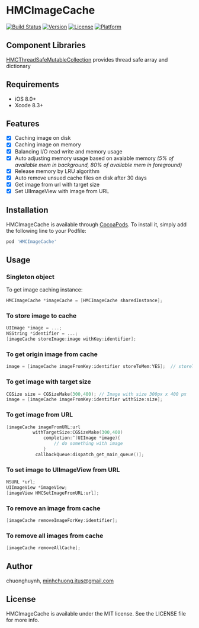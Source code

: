 # HMCImageCache

[![Build Status](https://travis-ci.org/hmchuong/iOS-ObjectiveC-HMCImageCache.svg?branch=master)](https://travis-ci.org/hmchuong/iOS-ObjectiveC-HMCImageCache)
[![Version](https://img.shields.io/cocoapods/v/HMCImageCache.svg?style=flat)](http://cocoapods.org/pods/HMCImageCache)
[![License](https://img.shields.io/cocoapods/l/HMCImageCache.svg?style=flat)](http://cocoapods.org/pods/HMCImageCache)
[![Platform](https://img.shields.io/cocoapods/p/HMCImageCache.svg?style=flat)](http://cocoapods.org/pods/HMCImageCache)

## Component Libraries
[HMCThreadSafeMutableCollection](http://cocoapods.org/pods/HMCThreadSafeMutableCollection) provides thread safe array and dictionary
## Requirements
- iOS 8.0+
- Xcode 8.3+

## Features
- [x] Caching image on disk
- [x] Caching image on memory
- [x] Balancing I/O read write and memory usage
- [x] Auto adjusting memory usage based on avaiable memory *(5% of available mem in background, 80% of available mem in foreground)* 
- [x] Release memory by LRU algorithm
- [x] Auto remove unsued cache files on disk after 30 days 
- [x] Get image from url with target size
- [x] Set UIImageView with image from URL

## Installation

HMCImageCache is available through [CocoaPods](http://cocoapods.org). To install
it, simply add the following line to your Podfile:

```ruby
pod 'HMCImageCache'
```
## Usage

### Singleton object
To get image caching instance:
```ObjectiveC
HMCImageCache *imageCache = [HMCImageCache sharedInstance];
```

### To store image to cache
```ObjectiveC
UIImage *image = ...;
NSString *identifier = ...;
[imageCache storeImage:image withKey:identifier];
```

### To get origin image from cache
```ObjectiveC
image = [imageCache imageFromKey:identifier storeToMem:YES];  // storeToMem: do you want image store to memory
```

### To get image with target size
```ObjectiveC
CGSize size = CGSizeMake(300,400); // Image with size 300px x 400 px
image = [imageCache imageFromKey:identifier withSize:size];
```

### To get image from URL
```ObjectiveC
[imageCache imageFromURL:url
          withTargetSize:CGSizeMake(300,400)
              completion:^(UIImage *image){
                  // do something with image
              }
           callbackQueue:dispatch_get_main_queue()];
```

### To set image to UIImageView from URL
```ObjectiveC
NSURL *url;
UIImageView *imageView;
[imageView HMCSetImageFromURL:url];
```

### To remove an image from cache
```ObjectiveC
[imageCache removeImageForKey:identifier];
```

### To remove all images from cache
```ObjectiveC
[imageCache removeAllCache];
```

## Author

chuonghuynh, minhchuong.itus@gmail.com

## License

HMCImageCache is available under the MIT license. See the LICENSE file for more info.
